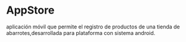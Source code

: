 # AppStore
aplicación móvil  que permite el registro de productos de una tienda de abarrotes,desarrollada para plataforma  con sistema android.
